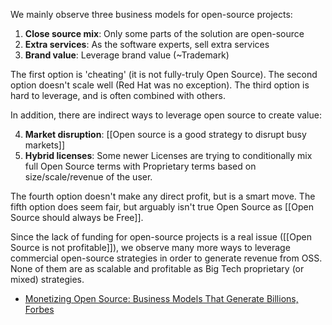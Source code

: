 We mainly observe three business models for open-source projects:

1. **Close source mix**: Only some parts of the solution are open-source
2. **Extra services**: As the software experts, sell extra services
3. **Brand value**: Leverage brand value (~Trademark)

The first option is 'cheating' (it is not fully-truly Open Source).
The second option doesn't scale well (Red Hat was no exception).
The third option is hard to leverage, and is often combined with others.

In addition, there are indirect ways to leverage open source to create value:

4. **Market disruption**: [[Open source is a good strategy to disrupt busy markets]]
5. **Hybrid licenses**: Some newer Licenses are trying to conditionally mix full Open Source terms with Proprietary terms based on size/scale/revenue of the user.

The fourth option doesn't make any direct profit, but is a smart move.
The fifth option does seem fair, but arguably isn't true Open Source as [[Open Source should always be Free]].

Since the lack of funding for open-source projects is a real issue ([[Open Source is not profitable]]), we observe many more ways to leverage commercial open-source strategies in order to generate revenue from OSS. None of them are as scalable and profitable as Big Tech proprietary (or mixed) strategies.

- [Monetizing Open Source: Business Models That Generate Billions, Forbes](https://www.forbes.com/sites/glennsolomon/2020/09/15/monetizing-open-source-business-models-that-generate-billions/)
